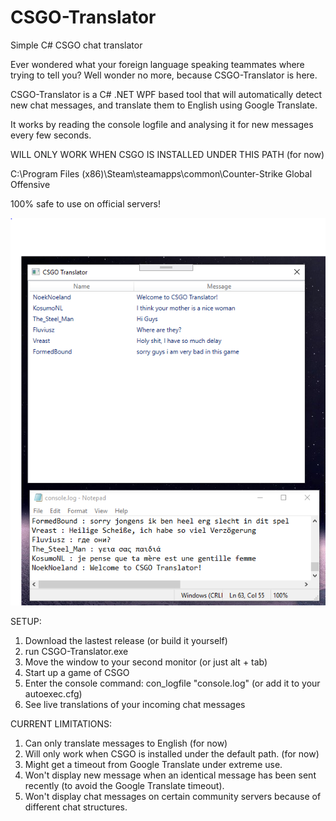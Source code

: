 # CSGO-Translator
Simple C# CSGO chat translator


Ever wondered what your foreign language speaking teammates where trying to tell you?
Well wonder no more, because CSGO-Translator is here.

CSGO-Translator is a C# .NET WPF based tool that will automatically detect new chat messages, and translate them to English using Google Translate.

It works by reading the console logfile and analysing it for new messages every few seconds.

WILL ONLY WORK WHEN CSGO IS INSTALLED UNDER THIS PATH (for now)

C:\Program Files (x86)\Steam\steamapps\common\Counter-Strike Global Offensive

100% safe to use on official servers!

![](demo.PNG)

SETUP:
1. Download the lastest release (or build it yourself)
2. run CSGO-Translator.exe
3. Move the window to your second monitor (or just alt + tab)
3. Start up a game of CSGO
4. Enter the console command: con_logfile "console.log" (or add it to your autoexec.cfg)
5. See live translations of your incoming chat messages

CURRENT LIMITATIONS:
1. Can only translate messages to English (for now)
2. Will only work when CSGO is installed under the default path. (for now)
3. Might get a timeout from Google Translate under extreme use.
4. Won't display new message when an identical message has been sent recently (to avoid the Google Translate timeout).
5. Won't display chat messages on certain community servers because of different chat structures.
